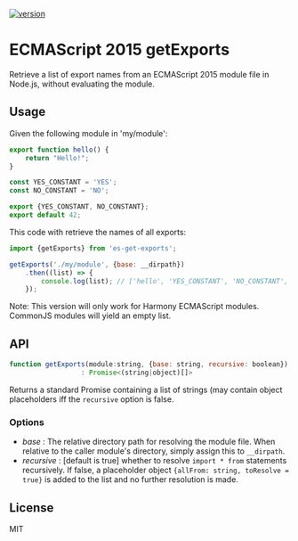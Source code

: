 [![version](https://img.shields.io/npm/v/es-get-exports.svg)](https://www.npmjs.org/package/es-get-exports)

# ECMAScript 2015 getExports

Retrieve a list of export names from an ECMAScript 2015 module file in Node.js, without evaluating the module.

## Usage

Given the following module in 'my/module':

```javascript
export function hello() {
    return "Hello!";
}

const YES_CONSTANT = 'YES';
const NO_CONSTANT = 'NO';

export {YES_CONSTANT, NO_CONSTANT};
export default 42;
```

This code with retrieve the names of all exports:

```javascript
import {getExports} from 'es-get-exports';

getExports('./my/module', {base: __dirpath})
    .then((list) => {
        console.log(list); // ['hello', 'YES_CONSTANT', 'NO_CONSTANT', 'default']
    });

```

Note: This version will only work for Harmony ECMAScript modules. CommonJS modules will yield an empty list.

## API

```javascript
function getExports(module:string, {base: string, recursive: boolean})
                  : Promise<(string|object)[]>
```

Returns a standard Promise containing a list of strings (may contain object placeholders iff the `recursive` option is false.

### Options

 - _base_ : The relative directory path for resolving the module file. When relative to the caller module's directory, simply assign this to `__dirpath`.
 - _recursive_ : [default is true] whether to resolve `import * from` statements recursively. If false, a placeholder object `{allFrom: string, toResolve = true}` is added to the list and no further resolution is made.

## License

MIT
